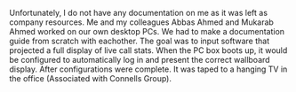 Unfortunately, I do not have any documentation on me as it was left as company resources. Me and my colleagues Abbas Ahmed and Mukarab Ahmed worked on our own desktop PCs. We had to make a documentation guide from scratch with eachother. The goal was to input software that projected a full display of live call stats. When the PC box boots up, it would be configured to automatically log in and present the correct wallboard display. After configurations were complete. It was taped to a hanging TV in the office (Associated with Connells Group).
